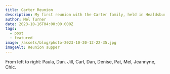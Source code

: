 ```yaml
---
title: Carter Reunion
description: My first reunion with the Carter family, held in Healdsburg, Ca.
author: Mel Turner
date: 2023-10-16T04:00:00.000Z
tags:
  - post
  - featured
image: /assets/blog/photo-2023-10-20-12-22-35.jpg
imageAlt: Reunion supper
---
```


From left to right: Paula, Dan. Jill, Carl, Dan, Denise, Pat, Mel, Jeannyne, Chic.
